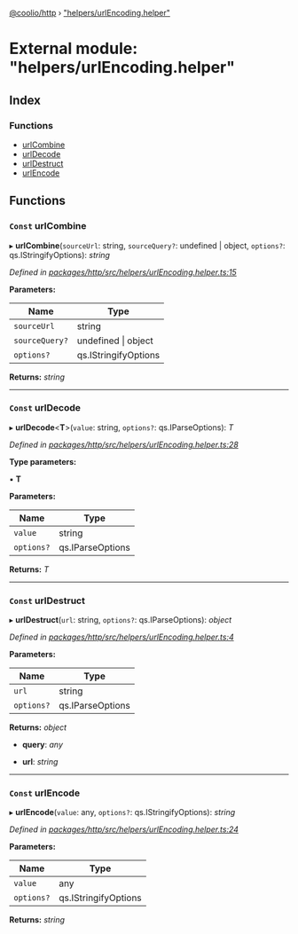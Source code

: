 [@coolio/http](../README.md) › ["helpers/urlEncoding.helper"](_helpers_urlencoding_helper_.md)

# External module: "helpers/urlEncoding.helper"

## Index

### Functions

* [urlCombine](_helpers_urlencoding_helper_.md#const-urlcombine)
* [urlDecode](_helpers_urlencoding_helper_.md#const-urldecode)
* [urlDestruct](_helpers_urlencoding_helper_.md#const-urldestruct)
* [urlEncode](_helpers_urlencoding_helper_.md#const-urlencode)

## Functions

### `Const` urlCombine

▸ **urlCombine**(`sourceUrl`: string, `sourceQuery?`: undefined | object, `options?`: qs.IStringifyOptions): *string*

*Defined in [packages/http/src/helpers/urlEncoding.helper.ts:15](https://github.com/headline-1/coolio/blob/32658f8/packages/http/src/helpers/urlEncoding.helper.ts#L15)*

**Parameters:**

Name | Type |
------ | ------ |
`sourceUrl` | string |
`sourceQuery?` | undefined &#124; object |
`options?` | qs.IStringifyOptions |

**Returns:** *string*

___

### `Const` urlDecode

▸ **urlDecode**<**T**>(`value`: string, `options?`: qs.IParseOptions): *T*

*Defined in [packages/http/src/helpers/urlEncoding.helper.ts:28](https://github.com/headline-1/coolio/blob/32658f8/packages/http/src/helpers/urlEncoding.helper.ts#L28)*

**Type parameters:**

▪ **T**

**Parameters:**

Name | Type |
------ | ------ |
`value` | string |
`options?` | qs.IParseOptions |

**Returns:** *T*

___

### `Const` urlDestruct

▸ **urlDestruct**(`url`: string, `options?`: qs.IParseOptions): *object*

*Defined in [packages/http/src/helpers/urlEncoding.helper.ts:4](https://github.com/headline-1/coolio/blob/32658f8/packages/http/src/helpers/urlEncoding.helper.ts#L4)*

**Parameters:**

Name | Type |
------ | ------ |
`url` | string |
`options?` | qs.IParseOptions |

**Returns:** *object*

* **query**: *any*

* **url**: *string*

___

### `Const` urlEncode

▸ **urlEncode**(`value`: any, `options?`: qs.IStringifyOptions): *string*

*Defined in [packages/http/src/helpers/urlEncoding.helper.ts:24](https://github.com/headline-1/coolio/blob/32658f8/packages/http/src/helpers/urlEncoding.helper.ts#L24)*

**Parameters:**

Name | Type |
------ | ------ |
`value` | any |
`options?` | qs.IStringifyOptions |

**Returns:** *string*
